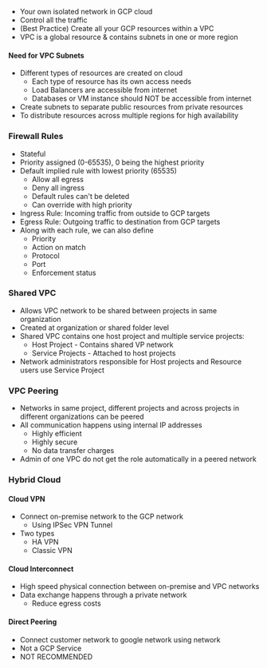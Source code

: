 - Your own isolated network in GCP cloud
- Control all the traffic 
- (Best Practice) Create all your GCP resources within a VPC
- VPC is a global resource & contains subnets in one or more region

#### Need for VPC Subnets
- Different types of resources are created on cloud
	- Each type of resource has its own access needs
	- Load Balancers are accessible from internet
	- Databases or VM instance should NOT be accessible from internet
- Create subnets to separate public resources from private resources
- To distribute resources across multiple regions for high availability

### Firewall Rules
- Stateful
- Priority assigned (0-65535), 0 being the highest priority
- Default implied rule with lowest priority (65535)
	- Allow all egress
	- Deny all ingress
	- Default rules can't be deleted
	- Can override with high priority
- Ingress Rule: Incoming traffic from outside to GCP targets
- Egress Rule: Outgoing traffic to destination from GCP targets
- Along with each rule, we can also define
	- Priority
	- Action on match
	- Protocol
	- Port
	- Enforcement status

### Shared VPC
- Allows VPC network to be shared between projects in same organization
- Created at organization or shared folder level
- Shared VPC contains one host project and multiple service projects:
	- Host Project - Contains shared VP network
	- Service Projects - Attached to host projects
- Network administrators responsible for Host projects and Resource users use Service Project

### VPC Peering
- Networks in same project, different projects and across projects in different organizations can be peered
- All communication happens using internal IP addresses
	- Highly efficient
	- Highly secure
	- No data transfer charges
- Admin of one VPC do not get the role automatically in a peered network

### Hybrid Cloud
#### Cloud VPN
- Connect on-premise network to the GCP network
	- Using IPSec VPN Tunnel
- Two types
	- HA VPN
	- Classic VPN
#### Cloud Interconnect
- High speed physical connection between on-premise and VPC networks
- Data exchange happens through a private network
	- Reduce egress costs
#### Direct Peering
- Connect customer network to google network using network
- Not a GCP Service
- NOT RECOMMENDED
